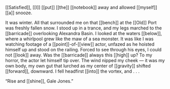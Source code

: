 [[Satisfied]], [[I]] [[put]] [[the]] [[notebook]] away and allowed [[myself]] [[a]] snooze.

It was winter. All that surrounded me on that [[bench]] at the [[Old]] Port was freshly fallen snow. I stood up in a trance, and my legs marched to the [[barricade]] overlooking Alexandra Basin. I looked at the waters [[below]], where a whirlpool grew like the maw of a sea monster. It was like I was watching footage of a [[point]]-of-[[view]] actor, unfazed as he hoisted himself up and stood on the railing. Forced to see through his eyes, I could not [[look]] away. Was the [[barricade]] always this [[high]] up? To my horror, the actor let himself tip over. The wind nipped my cheek — it was my own body, my own gut that lurched as my center of [[gravity]] shifted [[forward]], downward. I fell headfirst [[into]] the vortex, and . . .

“Rise and [[shine]], Gale Jones.”